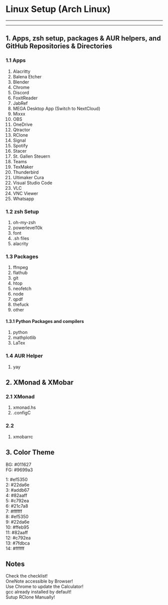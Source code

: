 # Linux Setup (Arch Linux)

---
---

## 1. Apps, zsh setup, packages & AUR helpers, and GitHub Repositories & Directories

### 1.1 Apps

1. Alacritty
1. Balena Etcher
1. Blender
1. Chrome
1. Discord
1. FoxitReader
1. JabRef
1. MEGA Desktop App (Switch to NextCloud)
1. Mixxx
1. OBS
1. OneDrive
1. Qtractor
1. RClone  
1. Signal
1. Spotify
1. Stacer
1. St. Gallen Steuern
1. Teams
1. TexMaker
1. Thunderbird
1. Ultimaker Cura
1. Visual Studio Code
1. VLC
1. VNC Viewer
1. Whatsapp

### 1.2 zsh Setup

1. oh-my-zsh
1. powerlevel10k
1. font
1. .sh files
1. alacrity

### 1.3 Packages

1. ffmpeg
1. flathub
1. git
1. htop
1. neofetch
1. node
1. qpdf
1. thefuck
1. other

#### 1.3.1 Python Packages and compilers

1. python
1. mathplotlib
1. LaTex

### 1.4 AUR Helper

1. yay

## 2. XMonad & XMobar

### 2.1 XMonad

1. xmonad.hs
1. .configC

### 2.2

1. xmobarrc

## 3. Color Theme

BG: #011627  
FG: #9699a3

1:  #ef5350   
2:  #22da6e   
3:  #addb67   
4:  #82aaff   
5:  #c792ea   
6:  #21c7a8   
7:  #ffffff   
8:  #ef5350   
9:  #22da6e   
10: #ffeb95   
11: #82aaff   
12: #c792ea   
13: #7fdbca   
14: #ffffff   

## Notes

Check the checklist!  
OneNote accessible by Browser!  
Use Chrome to update the Calculator!  
gcc already installed by default!  
Sutup RClone Manually!